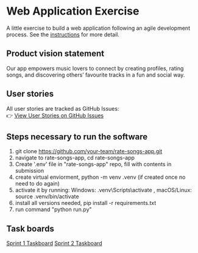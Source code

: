 # Web Application Exercise

A little exercise to build a web application following an agile development process. See the [instructions](instructions.md) for more detail.

## Product vision statement

Our app empowers music lovers to connect by creating profiles, rating songs, and discovering others’ favourite tracks in a fun and social way.

## User stories

All user stories are tracked as GitHub Issues:  
👉 [View User Stories on GitHub Issues](https://github.com/swe-students-fall2025/2-web-app-minecraftmovie/issues)

## Steps necessary to run the software

1. git clone https://github.com/your-team/rate-songs-app.git
2. navigate to rate-songs-app, cd rate-songs-app
3. Create '.env' file in "rate-songs-app" repo, fill with contents in submission
4. create virtual enviorment, python -m venv .venv (if created once no need to do again)
5. activate it by running: Windows: .venv\Scripts\activate ,  macOS/Linux: source .venv/bin/activate
6. install all versions needed, pip install -r requirements.txt
7. run command "python run.py"


## Task boards

[Sprint 1 Taskboard](https://github.com/orgs/swe-students-fall2025/projects/57/views/1)
[Sprint 2 Taskboard](https://github.com/orgs/swe-students-fall2025/projects/57/views/1)
